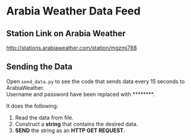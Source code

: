 # Arabia Weather Data Feed

## Station Link on Arabia Weather
<http://stations.arabiaweather.com/station/mgzmi788>

## Sending the Data  
Open `send_data.py` to see the code that sends data every 15 seconds to ArabiaWeather.  
Username and password have been replaced with ********.  

It does the following:  
1. Read the data from file.  
2. Construct a __string__ that contains the desired data.  
3. __SEND__ the string as an __HTTP GET REQUEST__.  
